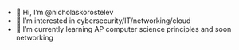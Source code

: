 - 👋 Hi, I’m @nicholaskorostelev
- 👀 I’m interested in cybersecurity/IT/networking/cloud
- 🌱 I’m currently learning AP computer science principles and soon networking


<!---
nicholaskorostelev/nicholaskorostelev is a ✨ special ✨ repository because its `README.md` (this file) appears on your GitHub profile.
You can click the Preview link to take a look at your changes.
--->
